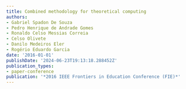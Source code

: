 ```yaml
---
title: Combined methodology for theoretical computing
authors:
- Gabriel Spadon De Souza
- Pedro Henrique de Andrade Gomes
- Ronaldo Celso Messias Correia
- Celso Olivete
- Danilo Medeiros Eler
- Rogério Eduardo Garcia
date: '2016-01-01'
publishDate: '2024-06-23T19:13:18.288452Z'
publication_types:
- paper-conference
publication: '*2016 IEEE Frontiers in Education Conference (FIE)*'
---
```

